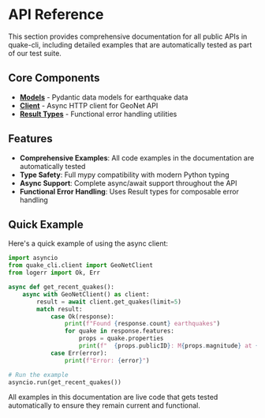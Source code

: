 # API Reference

This section provides comprehensive documentation for all public APIs in quake-cli, including detailed examples that are automatically tested as part of our test suite.

## Core Components

- **[Models](models.md)** - Pydantic data models for earthquake data
- **[Client](client.md)** - Async HTTP client for GeoNet API
- **[Result Types](result.md)** - Functional error handling utilities

## Features

- **Comprehensive Examples**: All code examples in the documentation are automatically tested
- **Type Safety**: Full mypy compatibility with modern Python typing
- **Async Support**: Complete async/await support throughout the API
- **Functional Error Handling**: Uses Result types for composable error handling

## Quick Example

Here's a quick example of using the async client:

```python
import asyncio
from quake_cli.client import GeoNetClient
from logerr import Ok, Err

async def get_recent_quakes():
    async with GeoNetClient() as client:
        result = await client.get_quakes(limit=5)
        match result:
            case Ok(response):
                print(f"Found {response.count} earthquakes")
                for quake in response.features:
                    props = quake.properties
                    print(f"  {props.publicID}: M{props.magnitude} at {props.locality}")
            case Err(error):
                print(f"Error: {error}")

# Run the example
asyncio.run(get_recent_quakes())
```

All examples in this documentation are live code that gets tested automatically to ensure they remain current and functional.